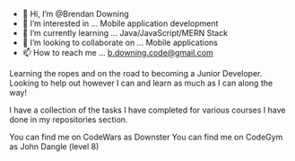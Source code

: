 - 👋 Hi, I’m @Brendan Downing
- 👀 I’m interested in ... Mobile application development
- 🌱 I’m currently learning ... Java/JavaScript/MERN Stack
- 💞️ I’m looking to collaborate on ... Mobile applications
- 📫 How to reach me ... b.downing.code@gmail.com

Learning the ropes and on the road to becoming a Junior Developer. Looking to help out however I can and learn as much as I can along the way!

I have a collection of the tasks I have completed for various courses I have done in my repositories section.

You can find me on CodeWars as Downster
You can find me on CodeGym as John Dangle (level 8)

